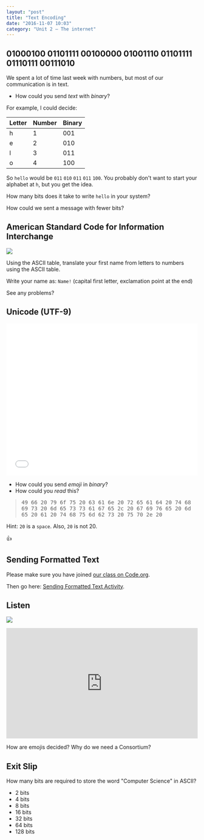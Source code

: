 ```yaml
---
layout: "post"
title: "Text Encoding"
date: "2016-11-07 10:03"
category: "Unit 2 – The internet"
---
```


## 01000100 01101111 00100000 01001110 01101111 01110111 00111010
We spent a lot of time last week with numbers, but most of our communication is in text.

- How could you send _text_ with _binary_?

For example, I could decide:

| Letter  | Number  | Binary|
|---|---|---|
| h  | 1  | 001 |
| e  | 2  | 010 |
| l  | 3  | 011 |
| o  | 4  | 100|

So `hello` would be `011` `010` `011` `011` `100`. You probably don't want to start your alphabet at `h`, but you get the idea.

How many bits does it take to write `hello` in your system?

How could we sent a message with fewer bits?

##  American Standard Code for Information Interchange
![](https://upload.wikimedia.org/wikipedia/commons/thumb/1/1b/ASCII-Table-wide.svg/2000px-ASCII-Table-wide.svg.png)

Using the ASCII table, translate your first name from letters to numbers using the ASCII table.

Write your name as: `Name!` (capital first letter, exclamation point at the end)

See any problems?

## Unicode (UTF-9)

<iframe src="{{ site.baseurl }}/Code_Examples/Unicode" width="100%" height="400px" style="border:0px"></iframe>

- How could you send _emoji_ in _binary_?
- How could you _read_ this?

> <kbd>49 66 20 79 6f 75 20 63 61 6e 20 72 65 61 64 20 74 68 69 73 20 6d 65 73 73 61 67 65 2c 20 67 69 76 65 20 6d 65 20 61 20 74 68 75 6d 62 73 20 75 70 2e 20
</kbd>

Hint: `20` is a `space`. Also, `20` is not 20.

👍

## Sending Formatted Text
Please make sure you have joined [our class on Code.org](http://studio.code.org/join/JBLWCY).

Then go here: [Sending Formatted Text Activity](https://studio.code.org/s/csp1/stage/7/puzzle/2).

## Listen
![](http://www.npr.org/assets/img/2014/11/06/faces.gif)

<iframe src="https://www.npr.org/player/embed/451642332/451643622" width="100%" height="290" frameborder="0" scrolling="no" title="NPR embedded audio player"></iframe>

How are emojis decided? Why do we need a Consortium?

## Exit Slip
How many bits are required to store the word "Computer Science" in ASCII?

- 2 bits
- 4 bits
- 8 bits
- 16 bits
- 32 bits
- 64 bits
- 128 bits
